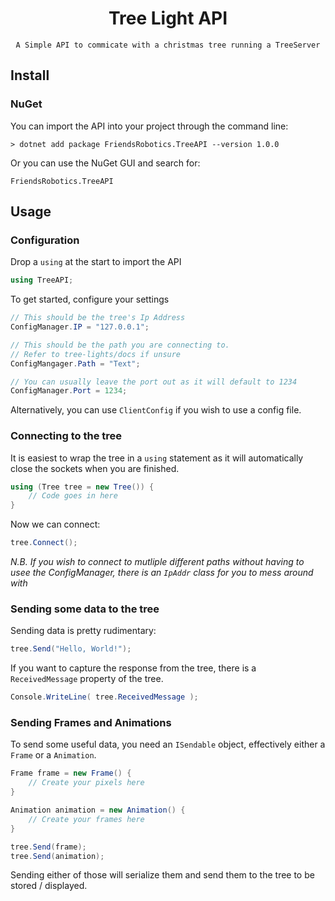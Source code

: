 
<div align="center"> 
    <h1>Tree Light API </h1>
    
    A Simple API to commicate with a christmas tree running a TreeServer
</div>

## Install ##

### NuGet ###

You can import the API into your project through the command line:

```
> dotnet add package FriendsRobotics.TreeAPI --version 1.0.0
```

Or you can use the NuGet GUI and search for: 

```
FriendsRobotics.TreeAPI
```


## Usage ##

### Configuration ###

Drop a `using` at the start to import the API

```cs
using TreeAPI;
```

To get started, configure your settings 

```cs
// This should be the tree's Ip Address
ConfigManager.IP = "127.0.0.1"; 

// This should be the path you are connecting to.
// Refer to tree-lights/docs if unsure
ConfigMangager.Path = "Text";

// You can usually leave the port out as it will default to 1234
ConfigManager.Port = 1234;
```

Alternatively, you can use `ClientConfig` if you wish to use a config file.

### Connecting to the tree ###

It is easiest to wrap the tree in a `using` statement as it will automatically close the sockets when you are finished.

```cs
using (Tree tree = new Tree()) {
    // Code goes in here
}
```

Now we can connect:

```cs
tree.Connect();
```

_N.B. If you wish to connect to mutliple different paths without having to usee the ConfigManager, there is an `IpAddr` class for you to mess around with_

### Sending some data to the tree ###

Sending data is pretty rudimentary:

```cs
tree.Send("Hello, World!");
```

If you want to capture the response from the tree, there is a `ReceivedMessage` property of the tree.

```cs
Console.WriteLine( tree.ReceivedMessage );
```

### Sending Frames and Animations ###

To send some useful data, you need an `ISendable` object, effectively either a `Frame` or a `Animation`.

```cs
Frame frame = new Frame() {
    // Create your pixels here
}

Animation animation = new Animation() {
    // Create your frames here
}

tree.Send(frame);
tree.Send(animation);
```

Sending either of those will serialize them and send them to the tree to be stored / displayed.







